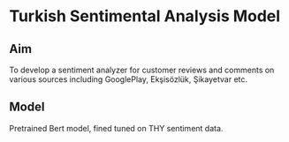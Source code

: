 # Turkish Sentimental Analysis Model

## Aim
To develop a sentiment analyzer for customer reviews and comments on various sources including GooglePlay, Ekşisözlük, Şikayetvar etc.

## Model
Pretrained Bert model, fined tuned on THY sentiment data.